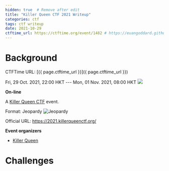 ```yaml
---
hidden: true  # Remove after edit
title: "Killer Queen CTF 2021 Writeup"
categories: ctf
tags: ctf writeup
date: 2021-10-29
ctftime_url: https://ctftime.org/event/1482 # https://euangoddard.github.io/clipboard2markdown/
---
```

# Background
CTFTime URL: [{{ page.ctftime_url }}]({ page.ctftime_url }})

Fri, 29 Oct. 2021, 22:00 HKT --- Mon, 01 Nov. 2021, 08:00 HKT [![](https://ctftime.org/static/img/icon_cal.svg)](https://ctftime.org/event/1482.ics)

**On-line**

A [Killer Queen CTF](https://ctftime.org/ctf/687) event.

Format: Jeopardy ![Jeopardy](https://ctftime.org/static/images/ct/1.png)

Official URL: <https://2021.killerqueenctf.org/>

**Event organizers [](https://ctftime.org/for-organizers/)**

-   [Killer Queen](https://ctftime.org/team/89667)

# Challenges
